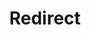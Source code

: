 ﻿---
layout: src/layouts/Redirect.astro
title: Redirect
redirect: /docs/administration/managing-infrastructure/moving-your-octopus/move-the-server
pubDate:  2023-01-01
navSearch: false
navSitemap: false
navMenu: false
---
